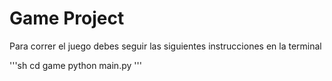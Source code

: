# Game Project

Para correr el juego debes seguir las siguientes instrucciones en la terminal

'''sh
cd game
python main.py
'''